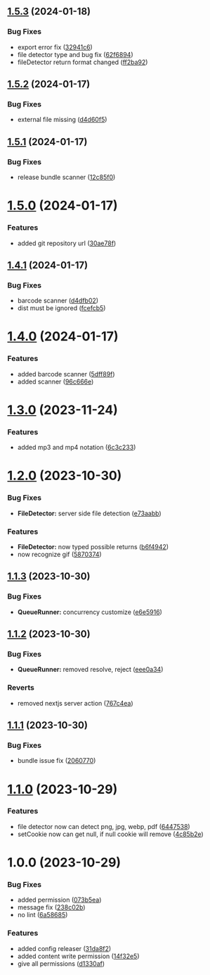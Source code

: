 ## [1.5.3](https://github.com/diomirox/erdnes/compare/v1.5.2...v1.5.3) (2024-01-18)


### Bug Fixes

* export error fix ([32941c6](https://github.com/diomirox/erdnes/commit/32941c60979f072d50ce334f124d1928821301f5))
* file detector type and bug fix ([62f6894](https://github.com/diomirox/erdnes/commit/62f68942ae1215e87fcb9b52a78466f633347ffe))
* fileDetector return format changed ([ff2ba92](https://github.com/diomirox/erdnes/commit/ff2ba92aceedde432fbfb50b416247eafe662501))

## [1.5.2](https://github.com/diomirox/erdnes/compare/v1.5.1...v1.5.2) (2024-01-17)


### Bug Fixes

* external file missing ([d4d60f5](https://github.com/diomirox/erdnes/commit/d4d60f58134489914f9bfbad8d4fe9242789d15b))

## [1.5.1](https://github.com/diomirox/erdnes/compare/v1.5.0...v1.5.1) (2024-01-17)


### Bug Fixes

* release bundle scanner ([12c85f0](https://github.com/diomirox/erdnes/commit/12c85f0382377e54099177bc53d9ca4fd754e22f))

# [1.5.0](https://github.com/diomirox/erdnes/compare/v1.4.1...v1.5.0) (2024-01-17)


### Features

* added git repository url ([30ae78f](https://github.com/diomirox/erdnes/commit/30ae78fd842f8ce49983748df22e4ee66f97aa6e))

## [1.4.1](https://github.com/diomirox/erdnes/compare/v1.4.0...v1.4.1) (2024-01-17)


### Bug Fixes

* barcode scanner ([d4dfb02](https://github.com/diomirox/erdnes/commit/d4dfb025f196ca1595c0815d505239d55bb8feee))
* dist must be ignored ([fcefcb5](https://github.com/diomirox/erdnes/commit/fcefcb5c2c1f57b29e560239303f1dc0c7c8fa30))

# [1.4.0](https://github.com/diomirox/erdnes/compare/v1.3.0...v1.4.0) (2024-01-17)


### Features

* added barcode scanner ([5dff89f](https://github.com/diomirox/erdnes/commit/5dff89fa5f7171c2675b3b6cd45a117b2dee16a7))
* added scanner ([96c666e](https://github.com/diomirox/erdnes/commit/96c666e9e6069b3a61df56c94629ec819b8eab45))

# [1.3.0](https://github.com/cybinon/erdnes/compare/v1.2.0...v1.3.0) (2023-11-24)


### Features

* added mp3 and mp4 notation ([6c3c233](https://github.com/cybinon/erdnes/commit/6c3c233843e2de40659f6fe5b1a7b69b6b796c18))

# [1.2.0](https://github.com/cybinon/erdnes/compare/v1.1.3...v1.2.0) (2023-10-30)


### Bug Fixes

* **FileDetector:** server side file detection ([e73aabb](https://github.com/cybinon/erdnes/commit/e73aabb707518d2b02dcc3a9c9d2093c9e051b05))


### Features

* **FileDetector:** now typed possible returns ([b6f4942](https://github.com/cybinon/erdnes/commit/b6f4942ada928a4629ba5278ba0c3716414dc5d2))
* now recognize gif ([5870374](https://github.com/cybinon/erdnes/commit/587037428dceeaa43d2785e2962b550d9acd3633))

## [1.1.3](https://github.com/cybinon/erdnes/compare/v1.1.2...v1.1.3) (2023-10-30)


### Bug Fixes

* **QueueRunner:** concurrency customize ([e6e5916](https://github.com/cybinon/erdnes/commit/e6e5916743f999b3bbba6bbf3473a4a76286273a))

## [1.1.2](https://github.com/cybinon/erdnes/compare/v1.1.1...v1.1.2) (2023-10-30)


### Bug Fixes

* **QueueRunner:** removed resolve, reject ([eee0a34](https://github.com/cybinon/erdnes/commit/eee0a34716a70dcdf27f7eaefb898b14183fd23f))


### Reverts

* removed nextjs server action ([767c4ea](https://github.com/cybinon/erdnes/commit/767c4ea0b647cb75c97e0868685d9048084e4d9c))

## [1.1.1](https://github.com/cybinon/erdnes/compare/v1.1.0...v1.1.1) (2023-10-30)


### Bug Fixes

* bundle issue fix ([2060770](https://github.com/cybinon/erdnes/commit/2060770297c12b2e033ad97fa8e45ed8808964bd))

# [1.1.0](https://github.com/cybinon/erdnes/compare/v1.0.0...v1.1.0) (2023-10-29)


### Features

* file detector now can detect png, jpg, webp, pdf ([6447538](https://github.com/cybinon/erdnes/commit/64475387bc60a10f0a0ce551318e146ed9a6f469))
* setCookie now can get null, if null cookie will remove ([4c85b2e](https://github.com/cybinon/erdnes/commit/4c85b2e771a8b0334b8dce927e30feee74d1cb15))

# 1.0.0 (2023-10-29)


### Bug Fixes

* added permission ([073b5ea](https://github.com/cybinon/erdnes/commit/073b5eacda38bbb3ab36d217c0790f416770ec2e))
* message fix ([238c02b](https://github.com/cybinon/erdnes/commit/238c02b7af6e3e1e06841d06fc737171b83af1e8))
* no lint ([6a58685](https://github.com/cybinon/erdnes/commit/6a586851c9651b1543f960a46ce37db7418c2110))


### Features

* added config releaser ([31da8f2](https://github.com/cybinon/erdnes/commit/31da8f244a36f7eb45129f899c8f5c0578e92caa))
* added content write permission ([14f32e5](https://github.com/cybinon/erdnes/commit/14f32e5ae0e3fdbf05568b8117ae79d7b598ebcb))
* give all permissions ([d1330af](https://github.com/cybinon/erdnes/commit/d1330af7a1c2201a4f7e20dcf33a16f5216e1081))
